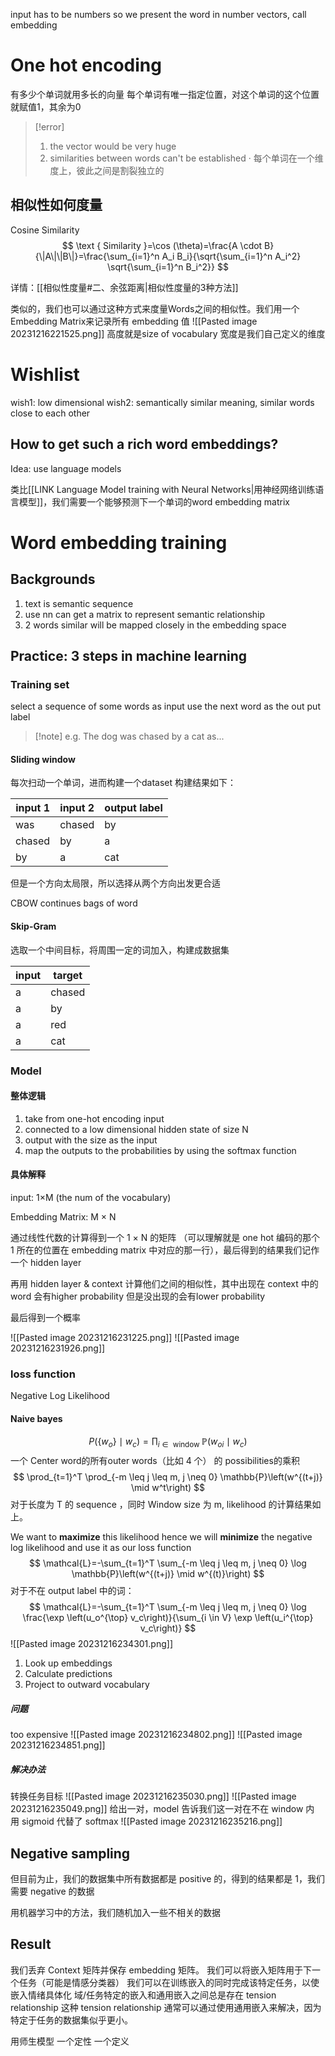 input has to be numbers
so we present the word in number vectors, call embedding
# One hot encoding
有多少个单词就用多长的向量
每个单词有唯一指定位置，对这个单词的这个位置就赋值1，其余为0

>[!error]
>1. the vector would be very huge
>2. similarities between words can't be established
>· 每个单词在一个维度上，彼此之间是割裂独立的

## 相似性如何度量
Cosine Similarity
$$
\text { Similarity }=\cos (\theta)=\frac{A \cdot B}{\|A\|\|B\|}=\frac{\sum_{i=1}^n A_i B_i}{\sqrt{\sum_{i=1}^n A_i^2} \sqrt{\sum_{i=1}^n B_i^2}}
$$

 详情：[[相似性度量#二、余弦距离|相似性度量的3种方法]]  

类似的，我们也可以通过这种方式来度量Words之间的相似性。我们用一个Embedding Matrix来记录所有 embedding 值
![[Pasted image 20231216221525.png]]
高度就是size of vocabulary
宽度是我们自己定义的维度
# Wishlist
wish1: low dimensional
wish2: semantically similar meaning, similar words close to each other 
## How to get such a rich word embeddings?
Idea: use language models

类比[[LINK Language Model training with Neural Networks|用神经网络训练语言模型]]，我们需要一个能够预测下一个单词的word embedding matrix 
# Word embedding training
## Backgrounds
1. text is semantic sequence
2. use nn can get a matrix to represent semantic relationship
3. 2 words similar will be mapped closely in the embedding space

## Practice: 3 steps in machine learning
### Training set
select a sequence of some words as input
use the next word as the out put label

> [!note] e.g. The dog was chased by a cat as...


#### Sliding window
每次扫动一个单词，进而构建一个dataset
构建结果如下：

|input 1|input 2|output label|
|---|---|---|
|was|chased|by|
|chased|by|a|
|by|a|cat|

但是一个方向太局限，所以选择从两个方向出发更合适

CBOW continues bags of word

#### Skip-Gram
选取一个中间目标，将周围一定的词加入，构建成数据集

|input|target|
|--|--|
|a|chased|
|a|by|
|a|red|
|a|cat|


### Model
#### 整体逻辑
1. take from one-hot encoding input
2. connected to a low dimensional hidden state of size N
3. output with the size as the input
4. map the outputs to the probabilities by using the softmax function

#### 具体解释
input: 1×M (the num of the vocabulary)

Embedding Matrix: M × N

通过线性代数的计算得到一个 1 × N 的矩阵
（可以理解就是 one hot 编码的那个 1 所在的位置在 embedding matrix 中对应的那一行），最后得到的结果我们记作一个 hidden layer

再用 hidden layer & context 计算他们之间的相似性，其中出现在 context 中的 word 会有higher probability 但是没出现的会有lower probability

最后得到一个概率

![[Pasted image 20231216231225.png]]
![[Pasted image 20231216231926.png]]

### loss function
Negative Log Likelihood

#### Naive bayes
$$
P\left(\left\{w_o\right\} \mid w_c\right)=\prod_{i \in \text { window }} \mathbb{P}\left(w_{o i} \mid w_c\right)
$$
一个 Center word的所有outer words（比如 4 个） 的 possibilities的乘积
$$
\prod_{t=1}^T \prod_{-m \leq j \leq m, j \neq 0} \mathbb{P}\left(w^{(t+j)} \mid w^t\right)
$$
对于长度为 T 的 sequence ，同时 Window size 为 m, likelihood 的计算结果如上。

We want to **maximize** this likelihood hence we will **minimize**  the negative log likelihood and use it as our loss function
$$
\mathcal{L}=-\sum_{t=1}^T \sum_{-m \leq j \leq m, j \neq 0} \log \mathbb{P}\left(w^{(t+j)} \mid w^{(t)}\right)
$$
对于不在 output label 中的词：
$$
\mathcal{L}=-\sum_{t=1}^T \sum_{-m \leq j \leq m, j \neq 0} \log \frac{\exp \left(u_o^{\top} v_c\right)}{\sum_{i \in V} \exp \left(u_i^{\top} v_c\right)}
$$
![[Pasted image 20231216234301.png]]
1. Look up embeddings
2. Calculate predictions
3. Project to outward vocabulary
##### 问题
too expensive
![[Pasted image 20231216234802.png]]
![[Pasted image 20231216234851.png]]

##### 解决办法
转换任务目标
![[Pasted image 20231216235030.png]]
![[Pasted image 20231216235049.png]]
给出一对，model 告诉我们这一对在不在 window 内
用 sigmoid 代替了 softmax
![[Pasted image 20231216235216.png]]


## Negative sampling

但目前为止，我们的数据集中所有数据都是 positive 的，得到的结果都是 1，我们需要 negative 的数据

用机器学习中的方法，我们随机加入一些不相关的数据

## Result
我们丢弃 Context 矩阵并保存 embedding 矩阵。
我们可以将嵌入矩阵用于下一个任务（可能是情感分类器）
我们可以在训练嵌入的同时完成该特定任务，以使嵌入情绪具体化
域/任务特定的嵌入和通用嵌入之间总是存在 tension relationship
这种 tension relationship 通常可以通过使用通用嵌入来解决，因为特定于任务的数据集似乎更小。



用师生模型
一个定性
一个定义
